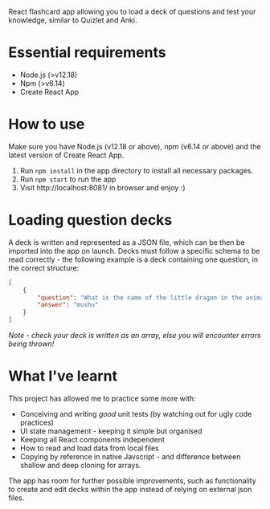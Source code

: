 React flashcard app allowing you to load a deck of questions and test your knowledge, similar to Quizlet and Anki. 

# Essential requirements
- Node.js (>v12.18)
- Npm (>v6.14)
- Create React App

# How to use
Make sure you have Node.js (v12.18 or above), npm (v6.14 or above) and the latest version of Create React App.
1. Run ```npm install``` in the app directory to install all necessary packages.
2. Run ```npm start``` to run the app
3. Visit http://localhost:8081/ in browser and enjoy :)

# Loading question decks
A deck is written and represented as a JSON file, which can be then be imported into the app on launch. Decks must follow a specific schema to be read correctly - the following example is a deck containing one question, in the correct structure:

```json
[
    {
        "question": "What is the name of the little dragon in the animated movie Mulan?",
        "answer": "mushu"
    }
]
```

*Note - check your deck is written as an array, else you will encounter errors being thrown!*

# What I've learnt
This project has allowed me to practice some more with:
- Conceiving and writing *good* unit tests (by watching out for ugly code practices)
- UI state management - keeping it simple but organised
- Keeping all React components independent
- How to read and load data from local files
- Copying by reference in native Javscript - and difference between shallow and deep cloning for arrays.

The app has room for further possible improvements, such as functionality to create and edit decks within the app instead of relying on external json files.

